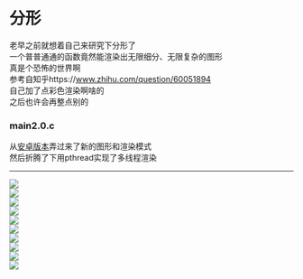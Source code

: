 # 分形
老早之前就想着自己来研究下分形了  
一个普普通通的函数竟然能渲染出无限细分、无限复杂的图形  
真是个恐怖的世界啊  
参考自知乎https://www.zhihu.com/question/60051894  
自己加了点彩色渲染啊啥的  
之后也许会再整点别的  

### main2.0.c
从[安卓版本](https://github.com/Small-Totem/Fractal_Android)弄过来了新的图形和渲染模式  
然后折腾了下用pthread实现了多线程渲染
***
![](a1.png)  
![](a2.png)  
![](b1.png)  
![](b2.png)  
![](b3.png)  
![](for_center1.png)  
![](for_center2.png)  
![](for_center3.png)  
![](for_center4.png)  
![](for_center.gif)  
